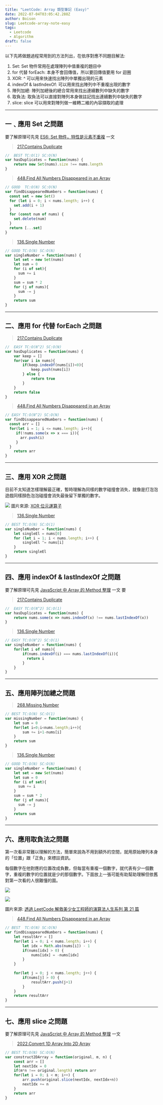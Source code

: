 ```yaml
---
title: "LeetCode: Array 類型筆記 (Easy)"
date: 2022-07-04T03:05:42.288Z
author: Boison
slug: Leetcode-array-note-easy
tags:
  - Leetcode
  - Algorithm
draft: false
---
```

以下先將做題過程常用到的方法列出，在依序對應不同題目解法: 

1. Set: Set 物件常用在處理陣列中值重複的題目中
2. for 代替 forEach: 本身不會回傳值，所以要回傳值要用 for 迴圈
3. XOR: ^ 可以用來快速找出陣列中單獨出現的元素
4. indexOf & lastIndexOf: 可以用來找出陣列中不重複出現的數字
5. 陣列加總: 陣列加總後的總合常用來找出連續數列中缺失的數字
6. 取負法: 取負法可以直接對陣列本身做註記找出連續數列中缺失的數字
7. slice: slice 可以用來對陣列做一維轉二維的內容擷取的處理

- - -

## 一﹑應用 Set 之問題

要了解原理可先見 [ES6: Set 物件，特性是元素不重複](https://boison.tw/2022/07/es6-set/) 一文

> [217.Contains Duplicate](https://leetcode.com/problems/contains-duplicate/)

```javascript
//  BEST TC:O(1) SC:O(N)
var hasDuplicates = function(nums) {
    return new Set(nums).size !== nums.length
}
```

> [448.Find All Numbers Disappeared in an Array](https://leetcode.com/problems/find-all-numbers-disappeared-in-an-array/)

```javascript
// GOOD  TC:O(N) SC:O(N)
var findDisappearedNumbers = function(nums) {
  const set = new Set()
  for (let i = 0; i < nums.length; i++) {
    set.add(i + 1)
  }
  for (const num of nums) {
    set.delete(num)
  }
  return [...set]
}
```

> [136.Single Number](https://leetcode.com/problems/single-number/)

```javascript
// GOOD TC:O(N) SC:O(N)
var singleNumber = function(nums) {
    let set = new Set(nums)
    let sum = 0
    for (i of set){
      sum += i
    }
    sum = sum * 2
    for (j of nums){
      sum -= j
    }
    return sum 
}
```

- - -

## 二、應用 for 代替 forEach 之問題

> [217.Contains Duplicate](https://leetcode.com/problems/contains-duplicate/)

```javascript
//  EASY TC:O(N^2) SC:O(N)
var hasDuplicates = function(nums) {
    var keep = []
    for(var i in nums){
        if(keep.indexOf(nums[i])<0){
            keep.push(nums[i])
        } else {
            return true
        }
    }
    return false
}
```

> [448.Find All Numbers Disappeared in an Array](https://leetcode.com/problems/find-all-numbers-disappeared-in-an-array/)

```javascript
// EASY TC:O(N^2) SC:O(N)
var findDisappearedNumbers = function(nums) {
  const arr = []
  for(let i = 1; i <= nums.length; i++){
     if(!nums.some(x => x === i)){
       arr.push(i)
     }
  }
    return arr
}
```

- - -

## 三、應用 XOR 之問題

目前不太知道怎樣理解最正確，暫時理解為同樣的數字碰撞會消失，就像是打泡泡遊戲同樣顏色泡泡碰撞會消失最後留下單獨的數字。

![](https://miro.medium.com/max/700/1*VlmrccsF58VKbyi68LbGkA.png)
圖片來源: [XOR 位元運算子](https://medium.com/@hyWang/xor-%E4%BD%8D%E5%85%83%E9%81%8B%E7%AE%97%E5%AD%90-1c25b4ae15fb)

> [136.Single Number](https://leetcode.com/problems/single-number/)

```javascript
// BEST TC:O(N) SC:O(1)
var singleNumber = function(nums) {
    let singleEl = nums[0]
    for (let i = 1; i < nums.length; i++) {
        singleEl ^= nums[i]
    }
    return singleEl
}
```

- - -

## 四、應用 indexOf & lastIndexOf  之問題

要了解原理可先見 [JavaScript 中 Array 的 Method 整理](https://boison.tw/2022/06/javascript-array-method/) 一文
要

> [217.Contains Duplicate](https://leetcode.com/problems/contains-duplicate/)

```javascript
//  EASY TC:O(N^2) SC:O(1)
var hasDuplicates = function(nums) {
    return nums.some(x => nums.indexOf(x) !== nums.lastIndexOf(x))
}
```

> [136.Single Number](https://leetcode.com/problems/single-number/)

```javascript
// EASY TC:O(N^2) SC:O(1)
var singleNumber = function(nums) {
    for(let i of nums){
        if(nums.indexOf(i) === nums.lastIndexOf(i)){
          return i
        }
    }
}
```

- - -

## 五、應用陣列加總之問題

> [268.Missing Number](https://leetcode.com/problems/missing-number/)

```javascript
// BEST TC:O(N) SC:O(1)
var missingNumber = function(nums) {
    let sum = 0
    for(let i=0;i<nums.length;i++){
        sum += i+1-nums[i]
    }
    return sum
}
```

> [136.Single Number](https://leetcode.com/problems/single-number/)

```javascript
// GOOD TC:O(N) SC:O(N)
var singleNumber = function(nums) {
    let set = new Set(nums)
    let sum = 0
    for (i of set){
      sum += i
    }
    sum = sum * 2
    for (j of nums){
      sum -= j
    }
    return sum 
}
```

- - -

## 六、應用取負法之問題

第一次看非常難以理解的方法，簡單來說為不用到額外的空間，就用原始陣列本身的「位置」跟「正負」來標註資訊。

每個數字在他對應的位置改成負數，但每當有重複一個數字，就代表有少一個數字，重複的數字的位置就是少的那個數字。下面放上一張可能有助幫助理解但依舊對第一次看的人很難懂的圖。

![](https://i.imgur.com/AXob2u6.png)

![](https://i.imgur.com/8m9y5NR.png)

圖片來源: [透過 LeetCode 解救美少女工程師的演算法人生系列 第 21 篇](https://ithelp.ithome.com.tw/articles/10225673)

> [448.Find All Numbers Disappeared in an Array](https://leetcode.com/problems/find-all-numbers-disappeared-in-an-array/)

```javascript
// BEST  TC:O(N) SC:O(N)
var findDisappearedNumbers = function(nums) {
    let resultArr = []
    for(let i = 0; i < nums.length; i++) {
        let idx = Math.abs(nums[i]) - 1       
        if(nums[idx] > 0) {
            nums[idx] = -nums[idx]
        }
    }
    
    for(let j = 0; j < nums.length; j++) {
        if(nums[j] > 0) {
            resultArr.push(j+1)
        }
    }
    return resultArr
}
```

- - -

## 七、應用 slice 之問題

要了解原理可先見 [JavaScript 中 Array 的 Method 整理](https://boison.tw/2022/06/javascript-array-method/) 一文

> [2022.Convert 1D Array Into 2D Array](https://leetcode.com/problems/convert-1d-array-into-2d-array/)

```javascript
// BEST TC:O(N) SC:O(N)
var construct2DArray = function(original, m, n) {
    const arr = []
    let nextIdx = 0
    if(m*n !== original.length) return arr
    for(let i = 0; i < m; i++) {
        arr.push(original.slice(nextIdx, nextIdx+n))
        nextIdx += n
    }
    return arr
}
```
